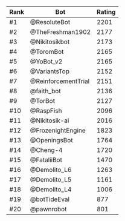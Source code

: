 Rank|Bot|Rating
---|---|---
#1|@ResoluteBot|2201
#2|@TheFreshman1902|2177
#3|@Nikitosikbot|2173
#4|@ToromBot|2165
#5|@YoBot_v2|2165
#6|@VariantsTop|2152
#7|@ReinforcementTrial|2151
#8|@faith_bot|2136
#9|@TorBot|2127
#10|@RaspFish|2096
#11|@Nikitosik-ai|2016
#12|@FrozenightEngine|1823
#13|@OpeningsBot|1764
#14|@Cheng-4|1720
#15|@FataliiBot|1470
#16|@Demolito_L6|1263
#17|@Demolito_L5|1161
#18|@Demolito_L4|1006
#19|@botTideEval|877
#20|@pawnrobot|801
